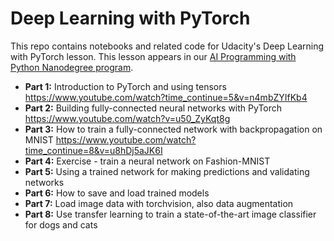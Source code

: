 # Deep Learning with PyTorch

This repo contains notebooks and related code for Udacity's Deep Learning with PyTorch lesson. This lesson appears in our [AI Programming with Python Nanodegree program](https://www.udacity.com/course/ai-programming-python-nanodegree--nd089).

* **Part 1:** Introduction to PyTorch and using tensors
https://www.youtube.com/watch?time_continue=5&v=n4mbZYIfKb4
* **Part 2:** Building fully-connected neural networks with PyTorch
https://www.youtube.com/watch?v=u50_ZyKqt8g
* **Part 3:** How to train a fully-connected network with backpropagation on MNIST
https://www.youtube.com/watch?time_continue=8&v=u8hDj5aJK6I
* **Part 4:** Exercise - train a neural network on Fashion-MNIST
* **Part 5:** Using a trained network for making predictions and validating networks
* **Part 6:** How to save and load trained models
* **Part 7:** Load image data with torchvision, also data augmentation
* **Part 8:** Use transfer learning to train a state-of-the-art image classifier for dogs and cats
